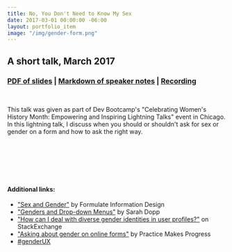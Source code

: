```yaml
---
title: No, You Don't Need to Know My Sex
date: 2017-03-01 00:00:00 -06:00
layout: portfolio_item
image: "/img/gender-form.png"
---
```


## A short talk, March 2017
### [PDF of slides](/documents/gender-form.pdf) | [Markdown of speaker notes](/documents/gender_on_forms.md) | [Recording](https://vimeo.com/216276934/c93f7b6755)

<br>

This talk was given as part of Dev Bootcamp's "Celebrating Women's History Month: Empowering and Inspiring Lightning Talks" event in Chicago. In this lightning talk, I discuss when you should or shouldn't ask for sex or gender on a form and how to ask the right way.

<br>
<br>

<script async class="speakerdeck-embed" data-id="d984a0b5445f4dc4ab9eb7d388e0554e" data-ratio="1.77777777777778" src="//speakerdeck.com/assets/embed.js"></script>

<br><br>
#### Additional links:
- ["Sex and Gender"](https://www.formulate.com.au/blog/sex-and-gender) by Formulate Information Design
- ["Genders and Drop-down Menus"](http://www.sarahdopp.com/blog/2008/genders-and-drop-down-menus/) by Sarah Dopp
- ["How can I deal with diverse gender identities in user profiles?"](https://ux.stackexchange.com/questions/25826/how-can-i-deal-with-diverse-gender-identities-in-user-profiles) on StackExchange
- ["Asking about gender on online forms"](http://www.practicemakesprogress.org/blog/2015/9/18/asking-about-gender-on-online-forms) by Practice Makes Progress
- [#genderUX](http://43epnd.axshare.com/gender.html)
